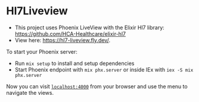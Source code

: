 # Hl7Liveview
- This project uses Phoenix LiveView with the Elixir Hl7 library: https://github.com/HCA-Healthcare/elixir-hl7
- View here: https://hl7-liveview.fly.dev/.

To start your Phoenix server:

  * Run `mix setup` to install and setup dependencies
  * Start Phoenix endpoint with `mix phx.server` or inside IEx with `iex -S mix phx.server`

Now you can visit [`localhost:4000`](http://localhost:4000) from your browser and use the menu to navigate the views.


